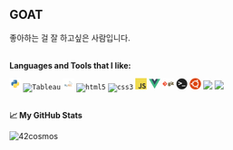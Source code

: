 ## GOAT  
좋아하는 걸 잘 하고싶은 사람입니다.
<br><br>

**Languages and Tools that I like:**

<code><img height="20" src="https://raw.githubusercontent.com/github/explore/80688e429a7d4ef2fca1e82350fe8e3517d3494d/topics/python/python.png"></code>
<code><img height="20" width="20" alt="Tableau" src="https://cdn.filepicker.io/api/file/jZDILlufSOSDOkuJTZ7J" ></code>
<code><img height="20" src="https://raw.githubusercontent.com/github/explore/80688e429a7d4ef2fca1e82350fe8e3517d3494d/topics/mysql/mysql.png"></code>
<code><img alt="html5" width="20" src="https://img.icons8.com/color/240/000000/html-5.png"></code>
<code><img alt="css3" width="20" src="https://img.icons8.com/color/240/000000/css3.png"></code>
<code><img height="20" src="https://raw.githubusercontent.com/github/explore/80688e429a7d4ef2fca1e82350fe8e3517d3494d/topics/javascript/javascript.png"></code>
<code><img height="20" src="https://raw.githubusercontent.com/github/explore/80688e429a7d4ef2fca1e82350fe8e3517d3494d/topics/vue/vue.png"></code>
<code><img height="20" src="https://raw.githubusercontent.com/github/explore/80688e429a7d4ef2fca1e82350fe8e3517d3494d/topics/git/git.png"></code>
<code><img height="20" src="https://raw.githubusercontent.com/github/explore/80688e429a7d4ef2fca1e82350fe8e3517d3494d/topics/terminal/terminal.png"></code>
<code><img height="20" src="https://raw.githubusercontent.com/github/explore/80688e429a7d4ef2fca1e82350fe8e3517d3494d/topics/ubuntu/ubuntu.png"></code>
<code><img height="20" src="https://banner2.cleanpng.com/20180204/gbw/kisspng-macintosh-mac-os-x-lion-macos-macbook-operating-sy-apple-logo-5a77a762126b40.8775341115177910740755.jpg"></code>
<code><img height="20" src="http://logovectordl.com/wp-content/uploads/2019/11/notion-labs-inc-logo-vector.png"></code>
<br><br>

**📈 My GitHub Stats**

<p align="left"> <img src="https://github-readme-stats.vercel.app/api?username=42cosmos&show_icons=true&theme=gotham" alt="42cosmos" />
